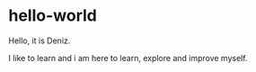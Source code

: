 # hello-world

Hello, it is Deniz.

I like to learn and i am here to learn, explore and improve myself.
